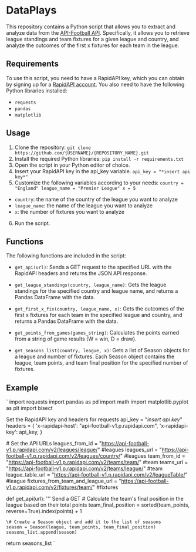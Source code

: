 # DataPlays

This repository contains a Python script that allows you to extract and analyze data from the [API-Football API](https://rapidapi.com/api-sports/api/api-football). Specifically, it allows you to retrieve league standings and team fixtures for a given league and country, and analyze the outcomes of the first x fixtures for each team in the league.

## Requirements
To use this script, you need to have a RapidAPI key, which you can obtain by signing up for a [RapidAPI account](https://rapidapi.com/auth/sign-up). You also need to have the following Python libraries installed:

- `requests`
- `pandas`
- `matplotlib`


## Usage
1. Clone the repository:
`git clone https://github.com/{USERNAME}/{REPOSITORY_NAME}.git`
2. Install the required Python libraries:
`pip install -r requirements.txt`
3. Open the script in your Python editor of choice.
4. Insert your RapidAPI key in the api_key variable.
`api_key = "*insert api key*"`
5. Customize the following variables according to your needs:
`country = "England"
league_name = "Premier League"
x = 5
`
- `country`: the name of the country of the league you want to analyze
- `league_name`: the name of the league you want to analyze
- `x`: the number of fixtures you want to analyze

6. Run the script.

## Functions

The following functions are included in the script:

- `get_api(url)`: Sends a GET request to the specified URL with the RapidAPI headers and returns the JSON API response.

- `get_league_standings(country, league_name)`: Gets the league standings for the specified country and league name, and returns a Pandas DataFrame with the data.

- `get_first_x_fix(country, league_name, x)`: Gets the outcomes of the first x fixtures for each team in the specified league and country, and returns a Pandas DataFrame with the data.

- `get_points_from_games(games_string)`: Calculates the points earned from a string of game results (W = win, D = draw).

- `get_seasons_list(country, league, x)`: Gets a list of Season objects for a league and number of fixtures. Each Season object contains the league, team points, and team final position for the specified number of fixtures.

## Example

`
import requests
import pandas as pd
import math
import matplotlib.pyplot as plt
import bisect

Set the RapidAPI key and headers for requests
api_key = "*insert api key*"
headers = {
    'x-rapidapi-host': "api-football-v1.p.rapidapi.com",
    'x-rapidapi-key': api_key,
}

\# Set the API URLs
leagues_from_id = "https://api-football-v1.p.rapidapi.com/v2/leagues/league/" #leagues
leagues_url = "https://api-football-v1.p.rapidapi.com/v2/leagues/country/" #leagues
team_from_id = "https://api-football-v1.p.rapidapi.com/v2/teams/team/" #team
teams_url = "https://api-football-v1.p.rapidapi.com/v2/teams/league/" #team
league_table_url = "https://api-football-v1.p.rapidapi.com/v2/leagueTable/" #league
fixtures_from_team_and_league_url = "https://api-football-v1.p.rapidapi.com/v2/fixtures/team/" #fixtures

def get_api(url):
    '''
    Send a GET
    \# Calculate the team's final position in the league based on their total points
    team_final_position = sorted(team_points, reverse=True).index(points) + 1
    
    \# Create a Season object and add it to the list of seasons
    season = Season(league, team_points, team_final_position)
    seasons_list.append(season)

return seasons_list
`
